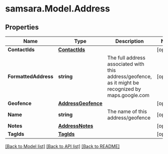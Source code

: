 # samsara.Model.Address
## Properties

Name | Type | Description | Notes
------------ | ------------- | ------------- | -------------
**ContactIds** | [**ContactIds**](ContactIds.md) |  | [optional] 
**FormattedAddress** | **string** | The full address associated with this address/geofence, as it might be recognized by maps.google.com | [optional] 
**Geofence** | [**AddressGeofence**](AddressGeofence.md) |  | [optional] 
**Name** | **string** | The name of this address/geofence | [optional] 
**Notes** | [**AddressNotes**](AddressNotes.md) |  | [optional] 
**TagIds** | [**TagIds**](TagIds.md) |  | [optional] 

[[Back to Model list]](../README.md#documentation-for-models) [[Back to API list]](../README.md#documentation-for-api-endpoints) [[Back to README]](../README.md)

